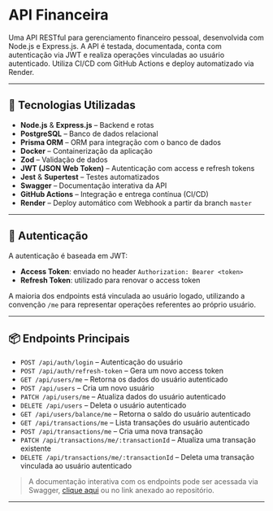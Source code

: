 # API Financeira

Uma API RESTful para gerenciamento financeiro pessoal, desenvolvida com Node.js e Express.js. A API é testada, documentada, conta com autenticação via JWT e realiza operações vinculadas ao usuário autenticado. Utiliza CI/CD com GitHub Actions e deploy automatizado via Render.

---

## 🚀 Tecnologias Utilizadas

- **Node.js** & **Express.js** – Backend e rotas
- **PostgreSQL** – Banco de dados relacional
- **Prisma ORM** – ORM para integração com o banco de dados
- **Docker** – Containerização da aplicação
- **Zod** – Validação de dados
- **JWT (JSON Web Token)** – Autenticação com access e refresh tokens
- **Jest** & **Supertest** – Testes automatizados
- **Swagger** – Documentação interativa da API
- **GitHub Actions** – Integração e entrega contínua (CI/CD)
- **Render** – Deploy automático com Webhook a partir da branch `master`

---

## 🔐 Autenticação

A autenticação é baseada em JWT:
- **Access Token**: enviado no header `Authorization: Bearer <token>`
- **Refresh Token**: utilizado para renovar o access token

A maioria dos endpoints está vinculada ao usuário logado, utilizando a convenção `/me` para representar operações referentes ao próprio usuário.

---

## 📦 Endpoints Principais

- `POST /api/auth/login` – Autenticação do usuário
- `POST /api/auth/refresh-token` – Gera um novo access token
- `GET /api/users/me` – Retorna os dados do usuário autenticado
- `POST /api/users` – Cria um novo usuário
- `PATCH /api/users/me` – Atualiza dados do usuário autenticado
- `DELETE /api/users` – Deleta o usuário autenticado
- `GET /api/users/balance/me` – Retorna o saldo do usuário autenticado
- `GET /api/transactions/me` – Lista transações do usuário autenticado
- `POST /api/transactions/me` – Cria uma nova transação
- `PATCH /api/transactions/me/:transactionId` – Atualiza uma transação existente
- `DELETE /api/transactions/me/:transactionId` – Deleta uma transação vinculada ao usuário autenticado

> A documentação interativa com os endpoints pode ser acessada via Swagger, [clique aqui](https://finance-app-api-dsks.onrender.com/docs/) ou no link anexado ao repositório.

---
